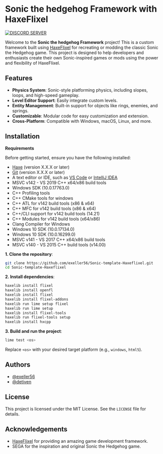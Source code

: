 # Sonic the hedgehog Framework with HaxeFlixel

[![DISCORD SERVER](https://img.shields.io/discord/1151236517025546272?style=for-the-badge&logo=Discord&label=Discord
)](https://discord.gg/gNv3QtWrQ5)

Welcome to the **Sonic the hedgehog Framework** project! This is a custom framework built using [HaxeFlixel](https://haxeflixel.com/) for recreating or modding the classic Sonic the Hedgehog game. This project is designed to help developers and enthusiasts create their own Sonic-inspired games or mods using the power and flexibility of HaxeFlixel.

## Features

- **Physics System**: Sonic-style platforming physics, including slopes, loops, and high-speed gameplay.
- **Level Editor Support**: Easily integrate custom levels.
- **Entity Management**: Built-in support for objects like rings, enemies, and springs.
- **Customizable**: Modular code for easy customization and extension.
- **Cross-Platform**: Compatible with Windows, macOS, Linux, and more.

## Installation
**Requirements**

Before getting started, ensure you have the following installed:

- [Haxe](https://haxe.org/download/) (version X.X.X or later)
- [Git](https://git-scm.com/downloads) (version X.X.X or later)
- A text editor or IDE, such as [VS Code](https://code.visualstudio.com/) or [IntelliJ IDEA](https://www.jetbrains.com/idea/)
- MSVC v142 - VS 2019 C++ x64/x86 build tools
- Windows SDK (10.0.17763.0)
- C++ Profiling tools
- C++ CMake tools for windows
- C++ ATL for v142 build tools (x86 & x64)
- C++ MFC for v142 build tools (x86 & x64)
- C++/CLI support for v142 build tools (14.21)
- C++ Modules for v142 build tools (x64/x86)
- Clang Compiler for Windows
- Windows 10 SDK (10.0.17134.0)
- Windows 10 SDK (10.0.16299.0)
- MSVC v141 - VS 2017 C++ x64/x86 build tools
- MSVC v140 - VS 2015 C++ build tools (v14.00)

**1. Clone the repository**:
   ```bash
   git clone https://github.com/exeller56/Sonic-template-Haxeflixel.git
   cd Sonic-template-Haxeflixel
   ```

**2. Install dependencies**:
   ```bash
   haxelib install flixel
   haxelib install openfl
   haxelib install flixel
   haxelib install flixel-addons
   haxelib run lime setup flixel
   haxelib run lime setup
   haxelib install flixel-tools
   haxelib run flixel-tools setup
   haxelib install hxcpp
   ```

**3. Build and run the project**:
   ```bash
   lime test <os>
   ```
   Replace `<os>` with your desired target platform (e.g., `windows`, `html5`).
## Authors

- [@exeller56](https://www.github.com/exeller56)
- [@detiven](https://www.github.com/detiven)


## License

This project is licensed under the MIT License. See the `LICENSE` file for details.


## Acknowledgements

- [HaxeFlixel](https://haxeflixel.com/) for providing an amazing game development framework.
- SEGA for the inspiration and original Sonic the Hedgehog game.
